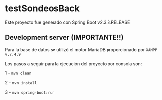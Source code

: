 # testSondeosBack

Este proyecto fue generado con Spring Boot v2.3.3.RELEASE

## Development server (IMPORTANTE!!)

Para la base de datos se utilizó el motor MariaDB proporcionado por `XAMPP v.7.4.9`

Los pasos a seguir para la ejecución del proyecto por consola son:

1 - `mvn clean`

2 - `mvn install`

3 - `mvn spring-boot:run`
